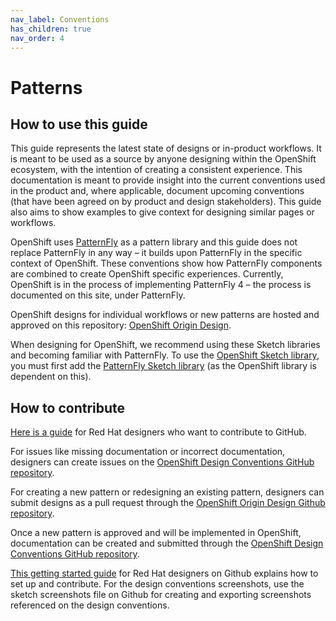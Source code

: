 ```yaml
---
nav_label: Conventions
has_children: true
nav_order: 4
---
```


# Patterns

## How to use this guide

This guide represents the latest state of designs or in-product workflows. It is meant to be used as a source by anyone designing within the OpenShift ecosystem, with the intention of creating a consistent experience. This documentation is meant to provide insight into the current conventions used in the product and, where applicable, document upcoming conventions (that have been agreed on by product and design stakeholders). This guide also aims to show examples to give context for designing similar pages or workflows.

OpenShift uses [PatternFly](https://www.patternfly.org/v4/) as a pattern library and this guide does not replace PatternFly in any way – it builds upon PatternFly in the specific context of OpenShift. These conventions show how PatternFly components are combined to create OpenShift specific experiences. Currently, OpenShift is in the process of implementing PatternFly 4 – the process is documented on this site, under PatternFly.

OpenShift designs for individual workflows or new patterns are hosted and approved on this repository: [OpenShift Origin Design](https://github.com/openshift/openshift-origin-design).

When designing for OpenShift, we recommend using these Sketch libraries and becoming familiar with PatternFly. To use the [OpenShift Sketch library](https://sketch.cloud/s/mwdww), you must first add the [PatternFly Sketch library](https://sketch.cloud/s/gb1ka) (as the OpenShift library is dependent on this).

## How to contribute

[Here is a guide](https://docs.google.com/document/d/1nUY6HjPZ9vLj3Kr4C-FAa-NXgsoHBJOsfE4Wa4KUYl0/edit#heading=h.40qm5r8j6uoz) for Red Hat designers who want to contribute to GitHub.

For issues like missing documentation or incorrect documentation, designers can create issues on the [OpenShift Design Conventions GitHub repository](https://github.com/rh-uxd/openshift-storybook).

For creating a new pattern or redesigning an existing pattern, designers can submit designs as a pull request through the [OpenShift Origin Design Github repository](https://github.com/openshift/openshift-origin-design).

Once a new pattern is approved and will be implemented in OpenShift, documentation can be created and submitted through the [OpenShift Design Conventions GitHub repository](https://github.com/rh-uxd/openshift-storybook).

[This getting started guide](https://docs.google.com/document/d/1nUY6HjPZ9vLj3Kr4C-FAa-NXgsoHBJOsfE4Wa4KUYl0/edit#heading=h.40qm5r8j6uoz) for Red Hat designers on Github explains how to set up and contribute. For the design conventions screenshots, use the sketch screenshots file on Github for creating and exporting screenshots referenced on the design conventions.